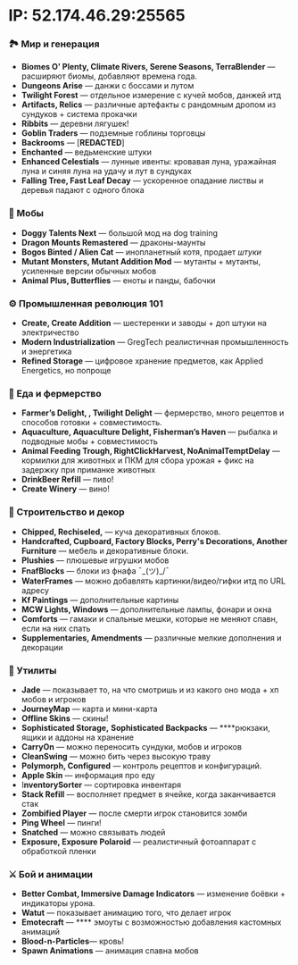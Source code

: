 # **IP: 52.174.46.29:25565**

### 🏞 Мир и генерация

-   **Biomes O' Plenty, Climate Rivers, Serene Seasons, TerraBlender** — расширяют биомы, добавляют времена года.
-   **Dungeons Arise** — данжи с боссами и лутом
-   **Twilight Forest** — отдельное измерение с кучей мобов, данжей итд
-   **Artifacts, Relics** — различные артефакты с рандомным дропом из сундуков + система прокачки
-   **Ribbits** — деревни лягушек!
-   **Goblin Traders** — подземные гоблины торговцы
-   **Backrooms** — [**REDACTED**]
-   **Enchanted** — ведьменские штуки
-   **Enhanced Celestials** — лунные ивенты: кровавая луна, уражайная луна и синяя луна на удачу и лут в сундуках
-   **Falling Tree, Fast Leaf Decay** — ускоренное опадание листвы и деревья падают с одного блока

### 🐾 Мобы

-   **Doggy Talents Next** — большой мод на dog training
-   **Dragon Mounts Remastered** — драконы-маунты
-   **Bogos Binted / Alien Cat** — инопланетный котя, продает _штуки_
-   **Mutant Monsters, Mutant Addition Mod** — мутанты + мутанты, усиленные версии обычных мобов
-   **Animal Plus, Butterflies** — еноты и панды, бабочки

### ⚙️ Промышленная революция 101

-   **Create, Create Addition** — шестеренки и заводы + доп штуки на электричество
-   **Modern Industrialization** — GregTech реалистичная промышленность и энергетика
-   **Refined Storage** — цифровое хранение предметов, как Applied Energetics, но попроще

### 🍴 Еда и фермерство

-   **Farmer’s Delight, , Twilight Delight** — фермерство, много рецептов и способов готовки + совместимость.
-   **Aquaculture, Aquaculture Delight, Fisherman’s Haven** — рыбалка и подводные мобы + совместимость
-   **Animal Feeding Trough, RightClickHarvest, NoAnimalTemptDelay** — кормилки для животных и ПКМ для сбора урожая + фикс на задержку при приманке животных
-   **DrinkBeer Refill** — пиво!
-   **Create Winery** — вино!

### 🧱 Строительство и декор

-   **Chipped, Rechiseled,** — куча декоративных блоков.
-   **Handcrafted, Cupboard, Factory Blocks, Perry's Decorations, Another Furniture** — мебель и декоративные блоки.
-   **Plushies** — плюшевые игрушки мобов
-   **FnafBlocks** — блоки из фнафа ¯\_(ツ)_/¯
-   **WaterFrames** — можно добавлять картинки/видео/гифки итд по URL адресу
-   **Kf Paintings** — дополнительные картины
-   **MCW Lights, Windows** — дополнительные лампы, фонари и окна
-   **Comforts** — гамаки и спальные мешки, которые не меняют спавн, если на них спать
-   **Supplementaries, Amendments** — различные мелкие дополнения и декорации

### 🧰 Утилиты

-   **Jade** — показывает то, на что смотришь и из какого оно мода + хп мобов и игроков
-   **JourneyMap** — карта и мини-карта
-   **Offline Skins** — скины!
-   **Sophisticated Storage,** **Sophisticated Backpacks** — ****рюкзаки, ящики и аддоны на хранение
-   **CarryOn** — можно переносить сундуки, мобов и игроков
-   **CleanSwing** — можно бить через высокую траву
-   **Polymorph, Configured** — контроль рецептов и конфигураций.
-   **Apple Skin** — информация про еду
-   I**nventorySorter** — сортировка инвентаря
-   **Stack Refill** — восполняет предмет в ячейке, когда заканчивается стак
-   **Zombified Player** — после смерти игрок становится зомби
-   **Ping Wheel** — пинги!
-   **Snatched** — можно связывать людей
-   **Exposure, Exposure Polaroid** — реалистичный фотоаппарат с обработкой пленки

### ⚔️ Бой и анимации

-   **Better Combat, Immersive Damage Indicators** — изменение боёвки + индикаторы урона.
-   **Watut** — показывает анимацию того, что делает игрок
-   **Emotecraft** — **** эмоуты с возможностью добавления кастомных анимаций
-   **Blood-n-Particles**— кровь!
-   **Spawn Animations** — анимация спавна мобов

